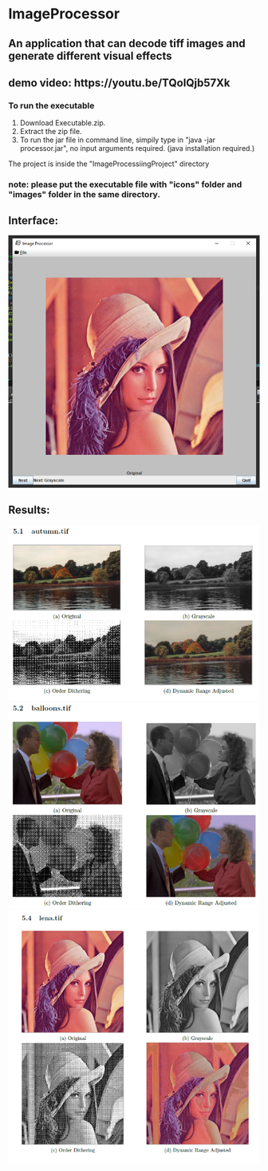 <h1> ImageProcessor </h1>

<h2> An application that can decode tiff images and generate different visual effects </h2>

<h2>demo video: https://youtu.be/TQoIQjb57Xk</h2>

<h3>To run the executable</h3> 
<ol>
<li>Download Executable.zip.</li>

<li>Extract the zip file.</li>

<li> To run the jar file in command line, simpily type in "java -jar processor.jar", no input arguments required. (java installation required.)</li>
</ol>

<p>The project is inside the "ImageProcessiingProject" directory</p>

<h3>note: please put the executable file with "icons" folder and "images" folder in the same directory.</h3>

<h2>Interface:</h2>
<img src="./results/interface.PNG" alt="lena.tiff">
<h2>Results:</h2>
<img src="./results/result1.PNG" alt="process result 1">
<img src="./results/result2.PNG" alt="process result 2">
<img src="./results/result3.PNG" alt="process result 3">
